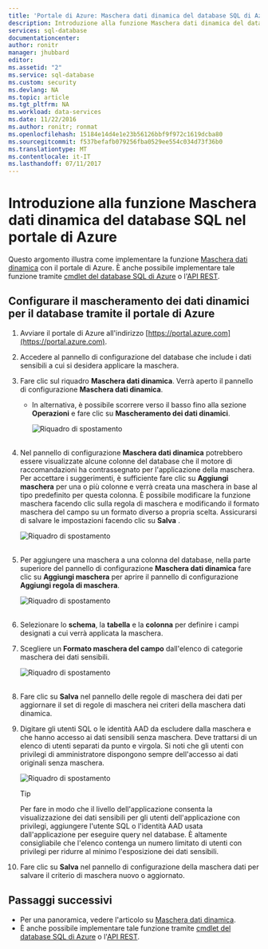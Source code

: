 ```yaml
---
title: 'Portale di Azure: Maschera dati dinamica del database SQL di Azure | Documentazione Microsoft'
description: Introduzione alla funzione Maschera dati dinamica del database SQL nel portale di Azure
services: sql-database
documentationcenter: 
author: ronitr
manager: jhubbard
editor: 
ms.assetid: "2"
ms.service: sql-database
ms.custom: security
ms.devlang: NA
ms.topic: article
ms.tgt_pltfrm: NA
ms.workload: data-services
ms.date: 11/22/2016
ms.author: ronitr; ronmat
ms.openlocfilehash: 15184e14d4e1e23b56126bbf9f972c1619dcba80
ms.sourcegitcommit: f537befafb079256fba0529ee554c034d73f36b0
ms.translationtype: MT
ms.contentlocale: it-IT
ms.lasthandoff: 07/11/2017
---
```

# <a name="get-started-with-sql-database-dynamic-data-masking-with-the-azure-portal"></a>Introduzione alla funzione Maschera dati dinamica del database SQL nel portale di Azure

Questo argomento illustra come implementare la funzione [Maschera dati dinamica](sql-database-dynamic-data-masking-get-started.md) con il portale di Azure. È anche possibile implementare tale funzione tramite [cmdlet del database SQL di Azure](https://msdn.microsoft.com/library/azure/mt574084.aspx) o l'[API REST](https://msdn.microsoft.com/library/dn505719.aspx).


## <a name="set-up-dynamic-data-masking-for-your-database-using-the-azure-portal"></a>Configurare il mascheramento dei dati dinamici per il database tramite il portale di Azure
1. Avviare il portale di Azure all'indirizzo [https://portal.azure.com](https://portal.azure.com).
2. Accedere al pannello di configurazione del database che include i dati sensibili a cui si desidera applicare la maschera.
3. Fare clic sul riquadro **Maschera dati dinamica**. Verrà aperto il pannello di configurazione **Maschera dati dinamica**.
   
   * In alternativa, è possibile scorrere verso il basso fino alla sezione **Operazioni** e fare clic su **Mascheramento dei dati dinamici**.
     
     ![Riquadro di spostamento](./media/sql-database-dynamic-data-masking-get-started/4_ddm_settings_tile.png)<br/><br/>
4. Nel pannello di configurazione **Maschera dati dinamica** potrebbero essere visualizzate alcune colonne del database che il motore di raccomandazioni ha contrassegnato per l'applicazione della maschera. Per accettare i suggerimenti, è sufficiente fare clic su **Aggiungi maschera** per una o più colonne e verrà creata una maschera in base al tipo predefinito per questa colonna. È possibile modificare la funzione maschera facendo clic sulla regola di maschera e modificando il formato maschera del campo su un formato diverso a propria scelta. Assicurarsi di salvare le impostazioni facendo clic su **Salva** .
   
    ![Riquadro di spostamento](./media/sql-database-dynamic-data-masking-get-started/5_ddm_recommendations.png)<br/><br/>
5. Per aggiungere una maschera a una colonna del database, nella parte superiore del pannello di configurazione **Maschera dati dinamica** fare clic su **Aggiungi maschera** per aprire il pannello di configurazione **Aggiungi regola di maschera**.
   
    ![Riquadro di spostamento](./media/sql-database-dynamic-data-masking-get-started/6_ddm_add_mask.png)<br/><br/>
6. Selezionare lo **schema**, la **tabella** e la **colonna** per definire i campi designati a cui verrà applicata la maschera.
7. Scegliere un **Formato maschera del campo** dall'elenco di categorie maschera dei dati sensibili.
   
    ![Riquadro di spostamento](./media/sql-database-dynamic-data-masking-get-started/7_ddm_mask_field_format.png)<br/><br/>        
8. Fare clic su **Salva** nel pannello delle regole di maschera dei dati per aggiornare il set di regole di maschera nei criteri della maschera dati dinamica.
9. Digitare gli utenti SQL o le identità AAD da escludere dalla maschera e che hanno accesso ai dati sensibili senza maschera. Deve trattarsi di un elenco di utenti separati da punto e virgola. Si noti che gli utenti con privilegi di amministratore dispongono sempre dell'accesso ai dati originali senza maschera.
   
    ![Riquadro di spostamento](./media/sql-database-dynamic-data-masking-get-started/8_ddm_excluded_users.png)
   
   > [!TIP]
   > Per fare in modo che il livello dell'applicazione consenta la visualizzazione dei dati sensibili per gli utenti dell'applicazione con privilegi, aggiungere l'utente SQL o l'identità AAD usata dall'applicazione per eseguire query nel database. È altamente consigliabile che l'elenco contenga un numero limitato di utenti con privilegi per ridurre al minimo l'esposizione dei dati sensibili.
   > 
   > 
10. Fare clic su **Salva** nel pannello di configurazione della maschera dati per salvare il criterio di maschera nuovo o aggiornato.


## <a name="next-steps"></a>Passaggi successivi

* Per una panoramica, vedere l'articolo su [Maschera dati dinamica](sql-database-dynamic-data-masking-get-started.md).
* È anche possibile implementare tale funzione tramite [cmdlet del database SQL di Azure](https://msdn.microsoft.com/library/azure/mt574084.aspx) o l'[API REST](https://msdn.microsoft.com/library/dn505719.aspx).